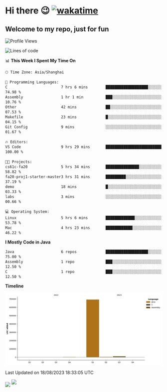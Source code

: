 # Hi there 😉 [![wakatime](https://wakatime.com/badge/user/b06f1799-d59e-4d93-be43-644d6ec7f0fc.svg)](https://wakatime.com/@b06f1799-d59e-4d93-be43-644d6ec7f0fc)
## Welcome to my repo, just for fun
<!--START_SECTION:waka-->
![Profile Views](http://img.shields.io/badge/Profile%20Views-160-blue)

![Lines of code](https://img.shields.io/badge/From%20Hello%20World%20I%27ve%20Written-705.6%20thousand%20lines%20of%20code-blue)

📊 **This Week I Spent My Time On** 

```text
🕑︎ Time Zone: Asia/Shanghai

💬 Programming Languages: 
C                        7 hrs 6 mins        ███████████████████░░░░░░   74.98 % 
Assembly                 1 hr 1 min          ███░░░░░░░░░░░░░░░░░░░░░░   10.76 % 
Other                    42 mins             ██░░░░░░░░░░░░░░░░░░░░░░░   07.53 % 
Makefile                 23 mins             █░░░░░░░░░░░░░░░░░░░░░░░░   04.15 % 
Git Config               9 mins              ░░░░░░░░░░░░░░░░░░░░░░░░░   01.67 % 

🔥 Editors: 
VS Code                  9 hrs 29 mins       █████████████████████████   100.00 % 

🐱‍💻 Projects: 
cs61c-fa20               5 hrs 34 mins       ███████████████░░░░░░░░░░   58.82 % 
fa20-proj1-starter-master3 hrs 31 mins       █████████░░░░░░░░░░░░░░░░   37.19 % 
demo                     18 mins             █░░░░░░░░░░░░░░░░░░░░░░░░   03.33 % 
labs                     3 mins              ░░░░░░░░░░░░░░░░░░░░░░░░░   00.66 % 

💻 Operating System: 
Linux                    5 hrs 6 mins        █████████████░░░░░░░░░░░░   53.78 % 
Mac                      4 hrs 23 mins       ████████████░░░░░░░░░░░░░   46.22 % 
```

**I Mostly Code in Java** 

```text
Java                     6 repos             ███████████████████░░░░░░   75.00 % 
Assembly                 1 repo              ███░░░░░░░░░░░░░░░░░░░░░░   12.50 % 
C                        1 repo              ███░░░░░░░░░░░░░░░░░░░░░░   12.50 % 
```



**Timeline**

![Lines of Code chart](https://raw.githubusercontent.com/EnzoGuang/EnzoGuang/master/assets/bar_graph.png)


 Last Updated on 18/08/2023 18:33:05 UTC
<!--END_SECTION:waka--><img align="middle" src="https://github-readme-stats.vercel.app/api?username=EnzoGuang">
<img aligh="center" src="https://github-readme-stats.vercel.app/api/top-langs/?username=EnzoGuang&layout=compact">

